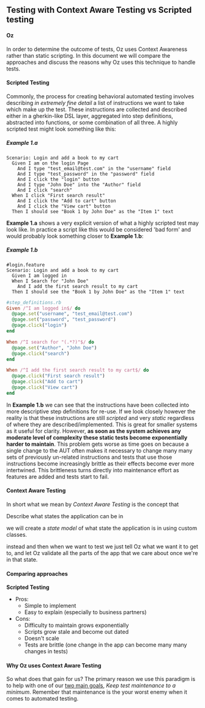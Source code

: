 
## Testing with Context Aware Testing vs Scripted testing

#### Oz
In order to determine the outcome of tests, Oz uses Context Awareness rather than static scripting. In this document we will compare the approaches and discuss the reasons why Oz uses this technique to handle tests.


#### Scripted Testing

Commonly, the process for creating behavioral automated testing involves describing _in extremely fine detail_ a list of instructions we want to take which make up the test. These instructions are collected and described either in a gherkin-like DSL layer, aggregated into step definitions, abstracted into functions, or some combination of all three. A highly scripted test might look something like this:

##### Example 1.a
```gherkin
Scenario: Login and add a book to my cart
  Given I am on the login Page
    And I type "test_email@test.com" in the "username" field
    And I type "test_password" in the "password" field
    And I click the "login" button
    And I type "John Doe" into the "Author" field
    And I click "search"
  When I click "First search result"
    And I click the "Add to cart" button
    And I click the "View cart" button
  Then I should see "Book 1 by John Doe" as the "Item 1" text
```

**Example 1.a** shows a very explicit version of what a highly scripted test may look like. In practice a script like this would be considered 'bad form' and would probably look something closer to **Example 1.b**:

##### Example 1.b
```gherkin
#login.feature
Scenario: Login and add a book to my cart
  Given I am logged in
  When I Search for "John Doe"
    And I add the first search result to my cart
  Then I should see the "Book 1 by John Doe" as the "Item 1" text
```
```ruby
#step_definitions.rb
Given /^I am logged in$/ do
  @page.set("username", "test_email@test.com")
  @page.set("password", "test_password")
  @page.click("login")
end

When /^I search for "(.*?)"$/ do
  @page.set("Author", "John Doe")
  @page.click("search")
end

When /^I add the first search result to my cart$/ do
  @page.click("First search result")
  @page.click("Add to cart")
  @page.click("View cart")
end
```

In **Example 1.b** we can see that the instructions have been collected into more descriptive step definitions for re-use. If we look closely however the reality is that these instructions are still _scripted_ and very _static_ regardless of where they are described/implemented. This is great for smaller systems as it useful for clarity. However, **as soon as the system achieves any moderate level of complexity these static tests become exponentially harder to maintain**. This problem gets worse as time goes on because a single change to the AUT often makes it necessary to change many many sets of previously un-related instructions and tests that use those instructions become increasingly brittle as their effects become ever more intertwined. This brittleness turns directly into maintenance effort as features are added and tests start to fail.




#### Context Aware Testing
In short what we mean by _Context Aware Testing_ is the concept that

Describe what states the application can be in

we will create a _state model_ of what state the application is in using custom classes.

 instead  and then when we want to test we just tell Oz what we want it to get to, and let Oz validate all the parts of the app that we care about once we're in that state.






#### Comparing approaches

**Scripted Testing**

- Pros:
    - Simple to implement
    - Easy to explain (especially to business partners)
- Cons:
    - Difficulty to maintain grows exponentially
    - Scripts grow stale and become out dated
    - Doesn't scale
    - Tests are brittle (one change in the app can become many many changes in tests)




#### Why Oz uses Context Aware Testing
So what does that gain for us? The primary reason we use this paradigm is to help with one of our [two main goals](Home-Page), _Keep test maintenance to a minimum_. Remember that maintenance is the your worst enemy when it comes to automated testing.

